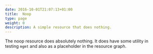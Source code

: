 ```yaml
---
date: 2016-10-01T21:07:13+01:00
title:  Noop
type: page
weight: 0
description: A simple resource that does nothing.
---
```


The noop resource does absolutely nothing. It does have some utility in testing
`mgmt` and also as a placeholder in the resource graph.
